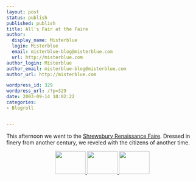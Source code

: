 ```yaml
---
layout: post
status: publish
published: publish
title: All's Fair at the Faire
author:
  display_name: Misterblue
  login: Misterblue
  email: misterblue-blog@misterblue.com
  url: http://misterblue.com
author_login: Misterblue
author_email: misterblue-blog@misterblue.com
author_url: http://misterblue.com

wordpress_id: 329
wordpress_url: /?p=329
date: 2003-09-14 10:02:22
categories:
- Blogroll


---
```

<p>
This afternoon we went to the
<a href="http://www.shrewfaire.com/">Shrewsbury Renaissance Faire</a>.
Dressed in finery from another century, we reveled with the
citizens of another time.
</p>
<center>
<a href="http://pics.misterblue.com/onepic/20030914-Shrewsbury/w640/h480/IMG_2288.jpg"
      target="onepic">
    <img src="http://pics.misterblue.com/20030914-Shrewsbury/80/60/IMG_2288.jpg"
            height="60" width="80" alt=""/>
</a>
<a href="http://pics.misterblue.com/onepic/20030914-Shrewsbury/w640/h480/IMG_2268.jpg"
      target="onepic">
    <img src="http://pics.misterblue.com/20030914-Shrewsbury/80/60/IMG_2268.jpg"
            height="60" width="80" alt=""/>
</a>
<a href="http://pics.misterblue.com/onepic/20030914-Shrewsbury/w640/h480/IMG_2261.jpg"
      target="onepic">
    <img src="http://pics.misterblue.com/20030914-Shrewsbury/80/60/IMG_2261.jpg"
            height="60" width="80" alt=""/>
</a>
</center>
